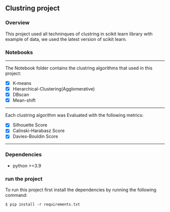 ## Clustring project

### Overview
This project used all techninques of clustring in scikit learn library with example of data, we used the latest version of scikit learn.

### Notebooks
---
The Notebook folder contains the clustring algorithms that used in this project:

* [X] K-means
* [X] Hierarchical-Clustering(Agglomerative)
* [X] DBscan
* [X] Mean-shift

---
Each clustring algorithm was Evaluated with the following metrics:

* [X] Silhouette Score
* [X] Calinski-Harabasz Score
* [X] Davies-Bouldin Score
---
### Dependencies

- python >=3.9

### run the project
To run this project first install the dependencies by running the following command:

```console
$ pip install -r requirements.txt
```

 
